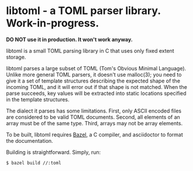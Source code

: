 # libtoml - a TOML parser library. Work-in-progress.

**DO NOT use it in production. It won't work anyway.**

libtoml is a small TOML parsing library in C that uses only fixed extent
storage.

libtoml parses a large subset of TOML (Tom's Obvious Minimal Language).
Unlike more general TOML parsers, it doesn't use malloc(3); you need to
give it a set of template structures describing the expected shape of
the incoming TOML, and it will error out if that shape is not matched.
When the parse succeeds, key values will be extracted into static
locations specified in the template structures.

The dialect it parses has some limitations. First, only ASCII encoded
files are considered to be valid TOML documents. Second, all elements
of an array must be of the same type. Third, arrays may not be array
elements.

To be built, libtoml requires [Bazel](https://bazel.build), a C compiler,
and asciidoctor to format the documentation.

Building is straightforward. Simply, run:

```bash
$ bazel build //:toml
```


